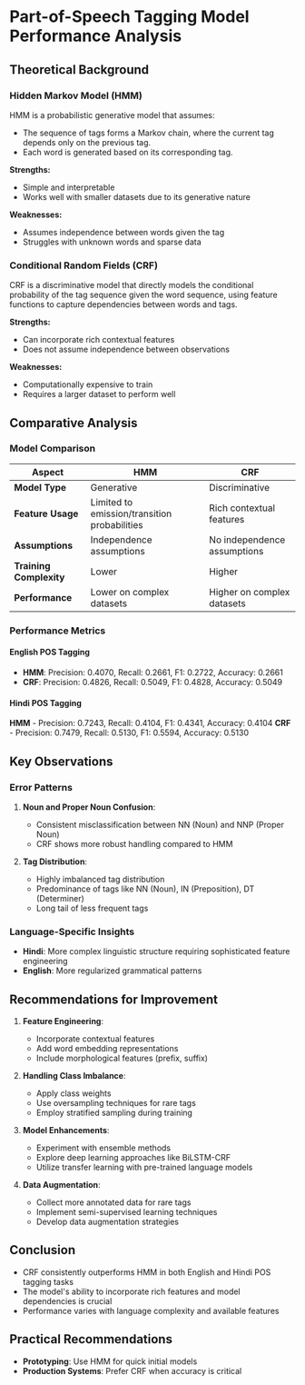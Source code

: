 # Part-of-Speech Tagging Model Performance Analysis

## Theoretical Background

### Hidden Markov Model (HMM)
HMM is a probabilistic generative model that assumes:
- The sequence of tags forms a Markov chain, where the current tag depends only on the previous tag.
- Each word is generated based on its corresponding tag.

**Strengths:**
- Simple and interpretable
- Works well with smaller datasets due to its generative nature

**Weaknesses:**
- Assumes independence between words given the tag
- Struggles with unknown words and sparse data

### Conditional Random Fields (CRF)
CRF is a discriminative model that directly models the conditional probability of the tag sequence given the word sequence, using feature functions to capture dependencies between words and tags.

**Strengths:**
- Can incorporate rich contextual features
- Does not assume independence between observations

**Weaknesses:**
- Computationally expensive to train
- Requires a larger dataset to perform well

## Comparative Analysis

### Model Comparison
| Aspect                  | HMM                          | CRF                          |
|-------------------------|------------------------------|------------------------------|
| **Model Type**          | Generative                  | Discriminative               |
| **Feature Usage**       | Limited to emission/transition probabilities | Rich contextual features |
| **Assumptions**         | Independence assumptions    | No independence assumptions  |
| **Training Complexity** | Lower                       | Higher                       |
| **Performance**         | Lower on complex datasets   | Higher on complex datasets   |

### Performance Metrics

#### English POS Tagging
- **HMM**: Precision: 0.4070, Recall: 0.2661, F1: 0.2722, Accuracy: 0.2661
- **CRF**: Precision: 0.4826, Recall: 0.5049, F1: 0.4828, Accuracy: 0.5049

#### Hindi POS Tagging
**HMM** - Precision: 0.7243, Recall: 0.4104, F1: 0.4341, Accuracy: 0.4104
**CRF** - Precision: 0.7479, Recall: 0.5130, F1: 0.5594, Accuracy: 0.5130

## Key Observations

### Error Patterns
1. **Noun and Proper Noun Confusion**:
   - Consistent misclassification between NN (Noun) and NNP (Proper Noun)
   - CRF shows more robust handling compared to HMM

2. **Tag Distribution**:
   - Highly imbalanced tag distribution
   - Predominance of tags like NN (Noun), IN (Preposition), DT (Determiner)
   - Long tail of less frequent tags

### Language-Specific Insights
- **Hindi**: More complex linguistic structure requiring sophisticated feature engineering
- **English**: More regularized grammatical patterns

## Recommendations for Improvement

1. **Feature Engineering**:
   - Incorporate contextual features
   - Add word embedding representations
   - Include morphological features (prefix, suffix)

2. **Handling Class Imbalance**:
   - Apply class weights
   - Use oversampling techniques for rare tags
   - Employ stratified sampling during training

3. **Model Enhancements**:
   - Experiment with ensemble methods
   - Explore deep learning approaches like BiLSTM-CRF
   - Utilize transfer learning with pre-trained language models

4. **Data Augmentation**:
   - Collect more annotated data for rare tags
   - Implement semi-supervised learning techniques
   - Develop data augmentation strategies

## Conclusion
- CRF consistently outperforms HMM in both English and Hindi POS tagging tasks
- The model's ability to incorporate rich features and model dependencies is crucial
- Performance varies with language complexity and available features

## Practical Recommendations
- **Prototyping**: Use HMM for quick initial models
- **Production Systems**: Prefer CRF when accuracy is critical